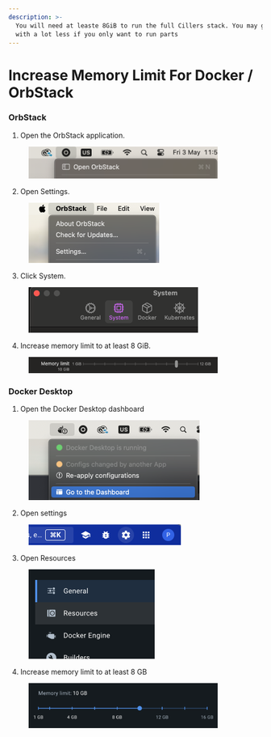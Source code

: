 ```yaml
---
description: >-
  You will need at leaste 8GiB to run the full Cillers stack. You may get away
  with a lot less if you only want to run parts
---
```


# Increase Memory Limit For Docker / OrbStack

### OrbStack

1. Open the OrbStack application.&#x20;

<figure><img src="../../.gitbook/assets/image (4).png" alt="" width="375"><figcaption></figcaption></figure>

2. Open Settings.

<figure><img src="../../.gitbook/assets/image (1) (1).png" alt="" width="259"><figcaption></figcaption></figure>

3. Click System.&#x20;

<figure><img src="../../.gitbook/assets/image (2) (1).png" alt="" width="336"><figcaption></figcaption></figure>

4. Increase memory limit to at least 8 GiB.&#x20;

<figure><img src="../../.gitbook/assets/image (3) (1).png" alt="" width="375"><figcaption></figcaption></figure>

### Docker Desktop

1. Open the Docker Desktop dashboard

<figure><img src="../../.gitbook/assets/image.png" alt="" width="339"><figcaption></figcaption></figure>

2. Open settings

<figure><img src="../../.gitbook/assets/image (1).png" alt="" width="302"><figcaption></figcaption></figure>

3. Open Resources

<figure><img src="../../.gitbook/assets/image (2).png" alt="" width="250"><figcaption></figcaption></figure>

4. Increase memory limit to at least 8 GB

<figure><img src="../../.gitbook/assets/image (3).png" alt="" width="375"><figcaption></figcaption></figure>

